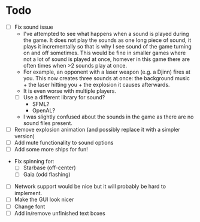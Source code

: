 Todo
=====

* [ ] Fix sound issue
  * I've attempted to see what happens when a sound is played during the game. It does not play the sounds as one long piece of sound, it plays it incrementally so that is why I see sound of the game turning on and off sometimes. This would be fine in smaller games where not a lot of sound is played at once, homever in this game there are often times when >2 sounds play at once.
  * For example, an opponent with a laser weapon (e.g. a Djinn) fires at you. This now creates three sounds at once: the background music + the laser hitting you + the explosion it causes afterwards.
  * It is even worse with multiple players.
  * [ ] Use a different library for sound?
    * SFML?
    * OpenAL?
  * I was slightly confused about the sounds in the game as there are no sound files present. 
* [ ] Remove explosion animation (and possibly replace it with a simpler version)
* [ ] Add mute functionality to sound options
* [ ] Add some more ships for fun!
* Fix spinning for:
  * [ ] Starbase (off-center)
  * [ ] Gaia (odd flashing)
* [ ] Network support would be nice but it will probably be hard to implement. 
* [ ] Make the GUI look nicer
 * [ ] Change font
 * [ ] Add in/remove unfinished text boxes
